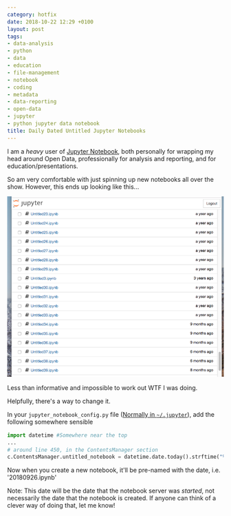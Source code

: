 ```yaml
---
category: hotfix
date: 2018-10-22 12:29 +0100
layout: post
tags:
- data-analysis
- python
- data
- education
- file-management
- notebook
- coding
- metadata
- data-reporting
- open-data
- jupyter
- python jupyter data notebook
title: Daily Dated Untitled Jupyter Notebooks
---
```



I am a *heavy* user of [Jupyter Notebook](http://jupyter.org/), both personally for wrapping my head around Open Data, professionally for analysis and reporting, and for education/presentations.

So am very comfortable with just spinning up new notebooks all over the show. However, this ends up looking like this...

![](/img/untitled_hell.png)

Less than informative and impossible to work out WTF I was doing. 

Helpfully, there's a way to change it. 

In your `jupyter_notebook_config.py` file ([Normally in `~/.jupyter`](https://jupyter-notebook.readthedocs.io/en/stable/config.html)), add the following somewhere sensible

```python
import datetime #Somewhere near the top 
...
# around line 450, in the ContentsManager section
c.ContentsManager.untitled_notebook = datetime.date.today().strftime("%Y%m%d")
```

Now when you create a new notebook, it'll be pre-named with the date, i.e. '20180926.ipynb'

Note: This date will be the date that the notebook server was *started*, not necessarily the date that the notebook is created. If anyone can think of a clever way of doing that, let me know!
